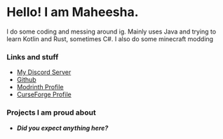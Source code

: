 # Hello! I am Maheesha.   
I do some coding and messing around ig. Mainly uses Java and trying to learn Kotlin and Rust, sometimes C#. I also do some minecraft modding

### Links and stuff
- [My Discord Server](https://discord.gg/MpUEAWfJvq )   
- [Github](https://github.com/MaheEvil)   
- [Modrinth Profile](https://modrinth.com/user/qxFOUntv)   
- [CurseForge Profile](https://www.curseforge.com/members/maheevil/projects)   

### Projects I am proud about
- ***Did you expect anything here?***
